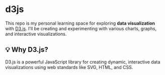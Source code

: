 # d3js

This repo is my personal learning space for exploring **data visualization** with [D3.js](https://d3js.org/).
I'll be creating and experimenting with various charts, graphs, and interactive visualizations.

## 💡 Why D3.js?

D3.js is a powerful JavaScript library for creating dynamic, interactive data visualizations using web standards like SVG, HTML, and CSS.
